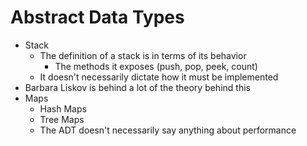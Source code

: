# Abstract Data Types
- Stack
    - The definition of a stack is in terms of its behavior
        - The methods it exposes (push, pop, peek, count)
    - It doesn't necessarily dictate how it must be implemented
- Barbara Liskov is behind a lot of the theory behind this
- Maps
    - Hash Maps
    - Tree Maps
    - The ADT doesn't necessarily say anything about performance

